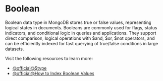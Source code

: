 # Boolean

Boolean data type in MongoDB stores true or false values, representing logical states in documents. Booleans are commonly used for flags, status indicators, and conditional logic in queries and applications. They support direct comparison, logical operations with $and, $or, $not operators, and can be efficiently indexed for fast querying of true/false conditions in large datasets.

Visit the following resources to learn more:

- [@official@\$type](https://www.mongodb.com/docs/manual/reference/operator/query/type/)
- [@official@How to Index Boolean Values](https://www.mongodb.com/docs/atlas/atlas-search/field-types/boolean-type/)